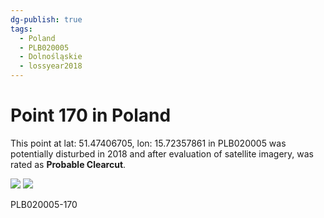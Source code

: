 ```yaml
---
dg-publish: true
tags:
  - Poland
  - PLB020005
  - Dolnośląskie
  - lossyear2018
---
```


# Point 170 in Poland

This point at lat: 51.47406705, lon: 15.72357861 in PLB020005 was potentially disturbed in 2018 and after evaluation of satellite imagery, was rated as **Probable Clearcut**.

<div class='juxtapose' data-showcredits='false'>
<img src='https://baserow-backend-production20240528124524339000000001.s3.amazonaws.com/user_files/vRoIlGMjaRg71RwkF6lM846aFphglEee_42dfad9d6a5fbc448384d6e9d04781a79db759fb5cff788d9fb05150e1941478.png' data-label='August 2015' />
<img src='https://baserow-backend-production20240528124524339000000001.s3.amazonaws.com/user_files/53gkh8mVXjTES463iEl9DdYbYB2VBmKJ_9183c242ab63f597e1a58c615d8154c024f5b85687051be0f1f6111c5c108c8c.png' data-label='October 2023' />
</div>

PLB020005-170